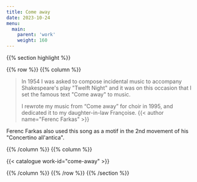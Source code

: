 ```yaml
---
title: Come away
date: 2023-10-24
menu:
  main:
    parent: 'work'
    weight: 160
---
```


{{% section highlight %}}

{{% row %}}
{{% column %}}

> In 1954 I was asked to compose incidental music to accompany Shakespeare's play "Twelft Night" and it was 
> on this occasion that I set the famous text "Come away" to music.
>
> I rewrote my music from “Come away” for choir in 1995, and dedicated it to my daughter-in-law Françoise.
> {{< author name="Ferenc Farkas" >}}

Ferenc Farkas also used this song as a motif in the 2nd movement of his "Concertino all'antica".

{{% /column %}}
{{% column %}}


{{< catalogue work-id="come-away" >}}

{{% /column %}}
{{% /row %}}
{{% /section %}}